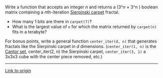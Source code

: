 Write a function that accepts an integer *n* and returns a (3^*n* × 3^n ) boolean matrix containing a *n*th-iteration [Sierpinski carpet](http://en.wikipedia.org/wiki/Sierpinski_carpet) fractal.

* How many 1 bits are there in `carpet(7)`?
* What is the largest value of `n` for which the matrix returned by  `carpet(n)` fits in a terabyte?

For bonus points, write a general function `center_iter(d, n)` that generates fractals like the Sierpinski carpet in *d* dimensions. (`center_iter(1, n)` is the [Cantor set](http://en.wikipedia.org/wiki/Cantor_set), center_iter(2, n) the Sierpinski carpet, `center_iter(3, 1)` a 3x3x3 cube with the center piece removed, etc.)

---

[Link to origin](https://www.reddit.com/r/dailyprogrammer/zker3)